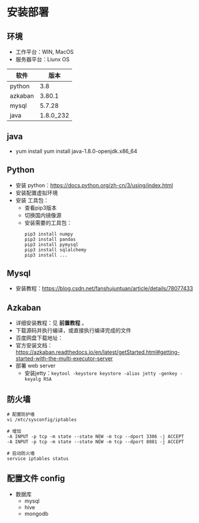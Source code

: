 # 安装部署


## 环境

- 工作平台：WIN, MacOS
- 服务器平台：Liunx OS

| 软件    | 版本      |
|---------|-----------|
| python  | 3.8       |
| azkaban | 3.80.1    |
| mysql   | 5.7.28    |
| java    | 1.8.0_232 |

## java

- yum install yum install java-1.8.0-openjdk.x86_64

## Python

- 安装 python：<https://docs.python.org/zh-cn/3/using/index.html>
- 安装配置虚拟环境
- 安装 工具包：
    - 查看pip3版本
    - 切换国内镜像源
    - 安装需要的工具包：
        ```
        pip3 install numpy
        pip3 install pandas
        pip3 install pymysql
        pip3 install sqlalchemy
        pip3 install ...
        ```

## Mysql

- 安装教程：<https://blog.csdn.net/fanshujuntuan/article/details/78077433>

## Azkaban

- 详细安装教程：见 **前置教程** 。
- 下载源码并执行编译，或直接执行编译完成的文件
- 百度网盘下载地址：
- 官方安装文档：<https://azkaban.readthedocs.io/en/latest/getStarted.html#getting-started-with-the-multi-executor-server>
- 部署 web server
    - 安装jetty：`keytool -keystore keystore -alias jetty -genkey -keyalg RSA`

## 防火墙
```
# 配置防护墙
vi /etc/sysconfig/iptables

# 增加
-A INPUT -p tcp -m state --state NEW -m tcp --dport 3306 -j ACCEPT
-A INPUT -p tcp -m state --state NEW -m tcp --dport 8081 -j ACCEPT

# 启动防火墙
service iptables status

```

## 配置文件 config

- 数据库
    - mysql
    - hive
    - mongodb
